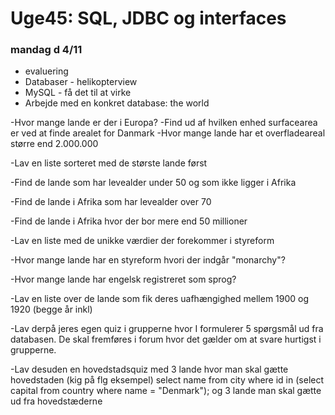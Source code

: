# Uge45: SQL, JDBC og interfaces
### mandag d 4/11 
- evaluering
- Databaser - helikopterview
- MySQL - få det til at virke
- Arbejde med en konkret database: the world

-Hvor mange lande er der i Europa?
-Find ud af hvilken enhed surfacearea er ved at finde arealet for Danmark
-Hvor mange lande har et overfladeareal større end 2.000.000

-Lav en liste sorteret med de største lande først

-Find de lande som har levealder under 50 og som ikke ligger i Afrika

-Find de lande i Afrika som har levealder over 70

-Find de lande i Afrika hvor der bor mere end 50 millioner 

-Lav en liste med de unikke værdier der forekommer i styreform

-Hvor mange lande har en styreform hvori der indgår "monarchy"?

-Hvor mange lande har engelsk registreret som sprog?

-Lav en liste over de lande som fik deres uafhængighed mellem 1900 og 1920 (begge år inkl)



-Lav derpå jeres egen quiz i grupperne hvor I formulerer 5 spørgsmål ud fra databasen.
De skal fremføres i forum hvor det gælder om at svare hurtigst i grupperne.

-Lav desuden en hovedstadsquiz med 3 lande hvor man skal gætte hovedstaden (kig på flg eksempel)
select name from city where id in (select capital from country where name = "Denmark");
og 3 lande man skal gætte ud fra hovedstæderne


